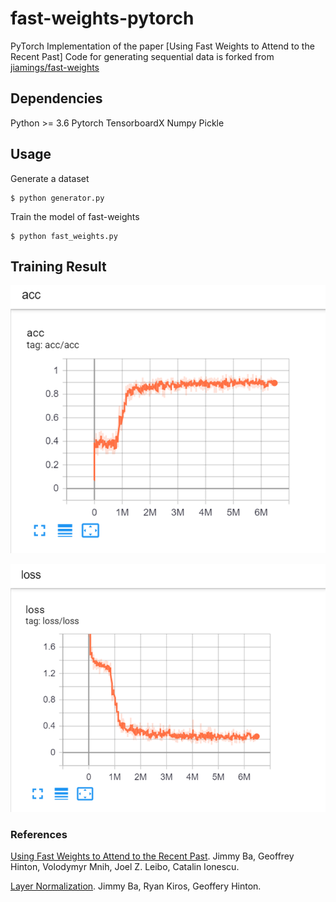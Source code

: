 # fast-weights-pytorch
PyTorch Implementation of the paper [Using Fast Weights to Attend to the Recent Past]
Code for generating sequential data is forked from [jiamings/fast-weights](https://github.com/jiamings/fast-weights/tree/master)

## Dependencies
Python >= 3.6
Pytorch
TensorboardX
Numpy
Pickle

## Usage
Generate a dataset

```
$ python generator.py
```

Train the model of fast-weights

```
$ python fast_weights.py
```

## Training Result
![](fig/acc.png)

![](fig/loss.png)

### References

[Using Fast Weights to Attend to the Recent Past](https://arxiv.org/abs/1610.06258). Jimmy Ba,  Geoffrey Hinton, Volodymyr Mnih, Joel Z. Leibo, Catalin Ionescu.

[Layer Normalization](https://arxiv.org/abs/1607.06450). Jimmy Ba, Ryan Kiros, Geoffery Hinton.